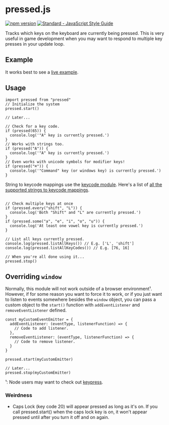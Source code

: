 # pressed.js

[![npm version](https://badge.fury.io/js/pressed.svg)](https://badge.fury.io/js/pressed)
[![Standard - JavaScript Style Guide](https://cdn.rawgit.com/feross/standard/master/badge.svg)](https://github.com/feross/standard)

Tracks which keys on the keyboard are currently being pressed. This is very useful in game development when you may want to respond to multiple key presses in your update loop.

## Example

It works best to see a [live example](https://rawgit.com/mimshwright/pressed.js/master/example/index.html).

## Usage

```
import pressed from "pressed"
// Initialize the system
pressed.start()

// Later...

// Check for a key code.
if (pressed(65)) {
  console.log('"A" key is currently pressed.')
}
// Works with strings too.
if (pressed("A")) {
  console.log('"A" key is currently pressed.')
}
// Even works with unicode symbols for modifier keys!
if (pressed("⌘")) {
  console.log('"Command" key (or windows key) is currently pressed.')
}

```

String to keycode mappings use the [keycode module](https://npmjs.com/package/keycode). Here's a list of [all the supported strings to keycode mappings](https://gist.github.com/mimshwright/7b23464d7f63065400af319d04e7df6d).

```

// Check multiple keys at once
if (pressed.every("shift", "L")) {
  console.log('Both "Shift" and "L" are currently pressed.')
}
if (pressed.some("a", "e", "i", "o", "u")) {
  console.log('At least one vowel key is currently pressed.')
}

// List all keys currently pressed.
console.log(pressed.listAllKeys()) // E.g. ['L', 'shift']
console.log(pressed.listAllKeyCodes()) // E.g. [76, 16]

// When you're all done using it...
pressed.stop()

```

## Overriding `window`
Normally, this module will not work outside of a browser environment¹. However, if for some reason you want to force it to work, or if you just want to listen to events somewhere besides the `window` object, you can pass a custom object to the `start()` function with `addEventListener` and `removeEventListener` defined.

```
const myCustomEventEmitter = {
  addEventListener: (eventType, listenerFunction) => {
    // Code to add listener.
  },
  removeEventListener: (eventType, listenerFunction) => {
    // Code to remove listener.
  }
}

pressed.start(myCustomEmitter)

// Later...
pressed.stop(myCustomEmitter)
```

¹: Node users may want to check out [keypress](https://www.npmjs.com/package/keypress).

### Weirdness
- Caps Lock (key code 20) will appear pressed as long as it's on. If you call pressed.start() when the caps lock key is on, it won't appear pressed until after you turn it off and on again.
